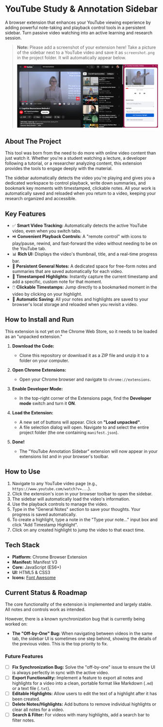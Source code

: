 # YouTube Study & Annotation Sidebar

A browser extension that enhances your YouTube viewing experience by adding powerful note-taking and playback control tools in a persistent sidebar. Turn passive video watching into an active learning and research session.

> **Note:** Please add a screenshot of your extension here! Take a picture of the sidebar next to a YouTube video and save it as `screenshot.png` in the project folder. It will automatically appear below.
>
> ![Screenshot of it working](image.png)

## About The Project

This tool was born from the need to do more with online video content than just watch it. Whether you're a student watching a lecture, a developer following a tutorial, or a researcher analyzing content, this extension provides the tools to engage deeply with the material.

The sidebar automatically detects the video you're playing and gives you a dedicated workspace to control playback, write down summaries, and bookmark key moments with timestamped, clickable notes. All your work is automatically saved and reloaded when you return to a video, keeping your research organized and accessible.

## Key Features

- ✅ **Smart Video Tracking:** Automatically detects the active YouTube video, even when you switch tabs.
- ⏯️ **Convenient Playback Controls:** A "remote control" with icons to play/pause, rewind, and fast-forward the video without needing to be on the YouTube tab.
- 📊 **Rich UI:** Displays the video's thumbnail, title, and a real-time progress bar.
- 📝 **Persistent General Notes:** A dedicated space for free-form notes and summaries that are saved automatically for each video.
- 📌 **Timestamped Highlights:** Instantly capture the current timestamp and add a specific, custom note for that moment.
- 🖱️ **Clickable Timestamps:** Jump directly to a bookmarked moment in the video by clicking on your highlight.
- 💾 **Automatic Saving:** All your notes and highlights are saved to your browser's local storage and reloaded when you revisit a video.

## How to Install and Run

This extension is not yet on the Chrome Web Store, so it needs to be loaded as an "unpacked extension."

1.  **Download the Code:**

    - Clone this repository or download it as a ZIP file and unzip it to a folder on your computer.

2.  **Open Chrome Extensions:**

    - Open your Chrome browser and navigate to `chrome://extensions`.

3.  **Enable Developer Mode:**

    - In the top-right corner of the Extensions page, find the **Developer mode** switch and turn it **ON**.

4.  **Load the Extension:**

    - A new set of buttons will appear. Click on **"Load unpacked"**.
    - A file selection dialog will open. Navigate to and select the entire project folder (the one containing `manifest.json`).

5.  **Done!**
    - The "YouTube Annotation Sidebar" extension will now appear in your extensions list and in your browser's toolbar.

## How to Use

1.  Navigate to any YouTube video page (e.g., `https://www.youtube.com/watch?v=...`).
2.  Click the extension's icon in your browser toolbar to open the sidebar.
3.  The sidebar will automatically load the video's information.
4.  Use the playback controls to manage the video.
5.  Type in the "General Notes" section to save your thoughts. Your progress is saved automatically.
6.  To create a highlight, type a note in the "Type your note..." input box and click "Add Timestamp Highlight".
7.  Click on any created highlight to jump the video to that exact time.

## Tech Stack

- **Platform:** Chrome Browser Extension
- **Manifest:** Manifest V3
- **Core:** JavaScript (ES6+)
- **UI:** HTML5 & CSS3
- **Icons:** [Font Awesome](https://fontawesome.com/)

## Current Status & Roadmap

The core functionality of the extension is implemented and largely stable. All notes and controls work as intended.

However, there is a known synchronization bug that is currently being worked on:

- **The "Off-by-One" Bug:** When navigating between videos in the same tab, the sidebar UI is sometimes one step behind, showing the details of the previous video. This is the top priority to fix.

### Future Features

- [ ] **Fix Synchronization Bug:** Solve the "off-by-one" issue to ensure the UI is always perfectly in sync with the active video.
- [ ] **Export Functionality:** Implement a feature to export all notes and highlights for a video into a clean, portable format like Markdown (`.md`) or a text file (`.txt`).
- [ ] **Editable Highlights:** Allow users to edit the text of a highlight after it has been created.
- [ ] **Delete Notes/Highlights:** Add buttons to remove individual highlights or clear all notes for a video.
- [ ] **Search & Filter:** For videos with many highlights, add a search bar to filter notes.
